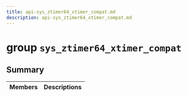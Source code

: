 ```yaml
---
title: api-sys_ztimer64_xtimer_compat.md
description: api-sys_ztimer64_xtimer_compat.md
---
```

# group `sys_ztimer64_xtimer_compat` 

## Summary

 Members                        | Descriptions                                
--------------------------------|---------------------------------------------

